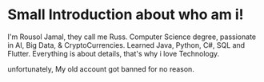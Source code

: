 # Small Introduction about who am i!
I'm Rousol Jamal, they call me Russ.
Computer Science degree, passionate in AI, Big Data, & CryptoCurrencies.
Learned Java, Python, C#, SQL and Flutter.
Everything is about details, that's why i love Technology. 

unfortunately, My old account got banned for no reason.  
